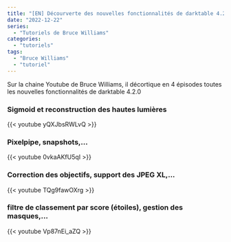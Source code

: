 ```yaml
---
title: "[EN] Décourverte des nouvelles fonctionnalités de darktable 4.2.0 avec Bruce Williams"
date: "2022-12-22"
series:
  - "Tutoriels de Bruce Williams"
categories: 
  - "tutoriels"
tags: 
  - "Bruce Williams"
  - "tutoriel"
---
```

Sur la chaine Youtube de Bruce Williams, il décortique en 4 épisodes toutes les nouvelles fonctionnalités de darktable 4.2.0

<!-- more -->

### Sigmoid et reconstruction des hautes lumières
{{< youtube yQXJbsRWLvQ >}}

### Pixelpipe, snapshots,...
{{< youtube 0vkaAKfU5qI >}}

### Correction des objectifs, support des JPEG XL,...
{{< youtube TQg9fawOXrg >}}

### filtre de classement par score (étoiles), gestion des masques,...
{{< youtube Vp87nEi_aZQ >}}
